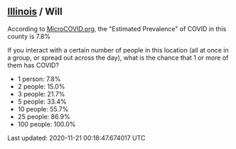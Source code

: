 
## [Illinois](/united-states/illinois) / Will

According to [MicroCOVID.org](http://microcovid.org),
the "Estimated Prevalence" of COVID in this county is 7.8%

If you interact with a certain number of people in this location
(all at once in a group, or spread out across the day), what is the chance that
1 or more of them has COVID?

- 1 person: 7.8%
- 2 people: 15.0%
- 3 people: 21.7%
- 5 people: 33.4%
- 10 people: 55.7%
- 25 people: 86.9%
- 100 people: 100.0%

Last updated: 2020-11-21 00:18:47.674017 UTC
